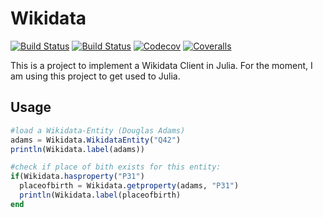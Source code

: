 # Wikidata

[![Build Status](https://travis-ci.com/KimBue/Wikidata.jl.svg?branch=master)](https://travis-ci.com/KimBue/Wikidata.jl)
[![Build Status](https://ci.appveyor.com/api/projects/status/github/KimBue/Wikidata.jl?svg=true)](https://ci.appveyor.com/project/KimBue/Wikidata-jl)
[![Codecov](https://codecov.io/gh/KimBue/Wikidata.jl/branch/master/graph/badge.svg)](https://codecov.io/gh/KimBue/Wikidata.jl)
[![Coveralls](https://coveralls.io/repos/github/KimBue/Wikidata.jl/badge.svg?branch=master)](https://coveralls.io/github/KimBue/Wikidata.jl?branch=master)

This is a project to implement a Wikidata Client in Julia. For the moment, I am using this project to get used to Julia.

## Usage

```julia
#load a Wikidata-Entity (Douglas Adams) 
adams = Wikidata.WikidataEntity("Q42")
println(Wikidata.label(adams))

#check if place of bith exists for this entity:
if(Wikidata.hasproperty("P31")
  placeofbirth = Wikidata.getproperty(adams, "P31")
  println(Wikidata.label(placeofbirth)
end
```
